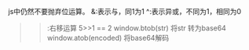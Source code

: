 js中仍然不要抛弃位运算。
&:表示与，同1为1
^:表示异或，不同为1，相同为0
>>:右移运算 5>>1 == 2
window.btob(str) 将str 转为base64
window.atob(encoded) 将base64解码
